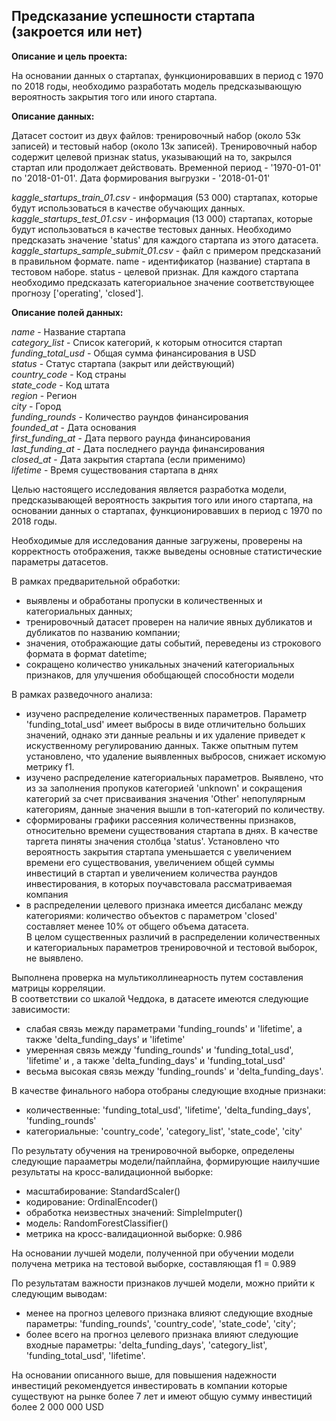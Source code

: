 ## Предсказание успешности стартапа (закроется или нет)

**Описание и цель проекта:**  

На основании данных о стартапах, функционировавших в период с 1970 по 2018 годы, необходимо разработать модель предсказывающую вероятность закрытия того или иного стартапа.

**Описание данных:**

Датасет состоит из двух файлов: тренировочный набор (около 53к записей) и тестовый набор (около 13к записей). Тренировочный набор содержит целевой признак status, указывающий на то, закрылся стартап или продолжает действовать. Временной период - '1970-01-01' по '2018-01-01'. Дата формирования выгрузки - '2018-01-01'

*kaggle_startups_train_01.csv* - информация (53 000) стартапах, которые будут использоваться в качестве обучающих данных.
*kaggle_startups_test_01.csv* - информация (13 000) стартапах, которые будут использоваться в качестве тестовых данных. Необходимо предсказать значение 'status' для каждого стартапа из этого датасета.
*kaggle_startups_sample_submit_01.csv* - файл с примером предсказаний в правильном формате.
name - идентификатор (название) стартапа в тестовом наборе.
status - целевой признак. Для каждого стартапа необходимо предсказать категориальное значение соответствующее прогнозу ['operating', 'closed'].

**Описание полей данных:**

*name* - Название стартапа  
*category_list* - Список категорий, к которым относится стартап  
*funding_total_usd* - Общая сумма финансирования в USD  
*status* - Статус стартапа (закрыт или действующий)  
*country_code* - Код страны  
*state_code* - Код штата  
*region* - Регион  
*city* - Город  
*funding_rounds* - Количество раундов финансирования  
*founded_at* - Дата основания  
*first_funding_at* - Дата первого раунда финансирования  
*last_funding_at* - Дата последнего раунда финансирования  
*closed_at* - Дата закрытия стартапа (если применимо)  
*lifetime* - Время существования стартапа в днях  

Целью настоящего исследования является разработка модели, предсказывающей вероятность закрытия того или иного стартапа, на основании данных о стартапах, функционировавших в период с 1970 по 2018 годы.

Необходимые для исследования данные загружены, проверены на корректность отображения, также выведены основные статистические параметры датасетов.

В рамках предварительной обработки:
- выявлены и обработаны пропуски в количественных и категориальных данных;
- тренировочный датасет проверен на наличие явных дубликатов и дубликатов по названию компании;
- значения, отображающие даты событий, переведены из строкового формата в формат datetime;
- сокращено количество уникальных значений категориальных признаков, для улучшения обобщающей способности модели

В рамках разведочного анализа:

- изучено распределение количественных параметров. Параметр 'funding_total_usd' имеет выбросы в виде отличительно больших значений, однако эти данные реальны и их удаление приведет к искуственному регулированию данных. Также опытным путем установлено, что удаление выявленных выбросов, снижает искомую метрику f1.
- изучено распределение категориальных параметров. Выявлено, что из за заполнения пропуков категорией 'unknown' и сокращения категорий за счет присваивания значения 'Other' непопулярным категориям, данные значения вышли в топ-категорий по количеству.
- сформированы графики рассеяния количественны признаков, относительно времени существования стартапа в днях. В качестве таргета пиняты значения столбца 'status'. Установлено что вероятность закрытия стартапа уменьшается с увеличением времени его существования, увеличением общей суммы инвестиций в стартап и увеличением количества раундов инвестирования, в которых поучавстовала рассматриваемая компания
- в распределении целевого признака имеется дисбаланс между категориями: количество объектов с параметром 'closed' составляет менее 10% от общего объема датасета.  
В целом существенных различий в распределении количественных и категориальных параметров тренировочной и тестовой выборок, не выявлено.
 
Выполнена проверка на мультиколлинеарность путем составления матрицы корреляции.  
В соответствии со шкалой Чеддока, в датасете имеются следующие зависимости:
- слабая связь между параметрами 'funding_rounds' и 'lifetime', а также 'delta_funding_days' и 'lifetime'
- умеренная связь между 'funding_rounds' и 'funding_total_usd', 'lifetime' и ,  а также 'delta_funding_days' и  'funding_total_usd'
- весьма высокая связь между 'funding_rounds' и 'delta_funding_days'.

В качестве финального набора отобраны следующие входные признаки:
- количественные: 'funding_total_usd', 'lifetime', 'delta_funding_days', 'funding_rounds' 
- категориальные: 'country_code', 'category_list', 'state_code', 'city'

По результату обучения на тренировочной выборке, определены следующие парааметры модели/пайплайна, формирующие наилучшие результаты на кросс-валидационной выборке:

- масштабирование: StandardScaler()
- кодирование: OrdinalEncoder()
- обработка неизвестных значений: SimpleImputer()
- модель: RandomForestClassifier()
- метрика на кросс-валидационной выборке: 0.986

На основании лучшей модели, полученной при обучении модели получена метрика на тестовой выборке, составляющая f1 = 0.989

По результатам важности признаков лучшей модели, можно прийти к следующим выводам:
- менее на прогноз целевого признака влияют следующие входные параметры: 'funding_rounds', 'country_code', 'state_code', 'city';
- более всего на прогноз целевого признака влияют следующие входные параметры: 'delta_funding_days', 'category_list', 'funding_total_usd', 'lifetime'.

На основании описанного выше, для повышения надежности инвестиций рекомендуется инвестировать в компании которые существуют на рынке более 7 лет и имеют общую сумму инвестиций более 2 000 000 USD

